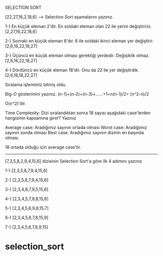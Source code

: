 SELECTİON SORT

[22,27,16,2,18,6] --> Selection Sort aşamalarını yazınız.


1-) En küçük eleman 2'dir. En soldaki eleman olan 22 ile yerini değiştiririz.
[2,27,16,22,18,6]

2-) Sonraki en küçük eleman 6'dır. 6 ile soldaki ikinci eleman yer değiştirir.
[2,6,16,22,18,27]

3-) Üçüncü en küçük eleman olması gerektiği yerdedir. Değişiklik olmaz.
[2,6,16,22,18,27]

4-) Dördüncü en küçük eleman 18'dir.  Onu da 22 ile yer değiştirdik.
[2,6,16,18,22,27]


Sıralama işlemimiz bitmiş oldu. 


Big-O gösterimini yazınız.
(n-1)+(n-2)+(n-3)+......+1=n(n-1)/2= (n^2-n)/2

O(n^2)'dir.


Time Complexity: Dizi sıralandıktan sonra 18 sayısı aşağıdaki case'lerden hangisinin kapsamına girer? Yazınız

Average case: Aradığımız sayının ortada olması
Worst case: Aradığımız sayının sonda olması
Best case: Aradığımız sayının dizinin en başında olması.


18 ortada olduğu için average case'tir.

------------------------------------------------------
[7,3,5,8,2,9,4,15,6] dizisinin Selection Sort'a göre ilk 4 adımını yazınız

1-) [2,3,5,8,7,9,4,15,6]

2-) [2,3,5,8,7,9,4,15,6]

3-) [2,3,4,8,7,9,5,15,6]

4-) [2,3,4,5,7,9,8,15,6]

5-) [2,3,4,5,6,9,8,15,7]

6-) [2,3,4,5,6,7,8,15,9]

7-) [2,3,4,5,6,7,8,9,15]
# selection_sort
